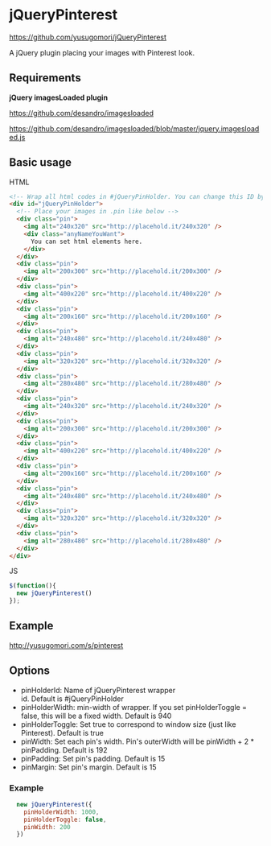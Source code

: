 
# jQueryPinterest

https://github.com/yusugomori/jQueryPinterest

A jQuery plugin placing your images with Pinterest look.

## Requirements

**jQuery imagesLoaded plugin**

https://github.com/desandro/imagesloaded

https://github.com/desandro/imagesloaded/blob/master/jquery.imagesloaded.js


## Basic usage
HTML
```html
<!-- Wrap all html codes in #jQueryPinHolder. You can change this ID by specifying option. --> 
<div id="jQueryPinHolder">
  <!-- Place your images in .pin like below -->
  <div class="pin">
    <img alt="240x320" src="http://placehold.it/240x320" />
    <div class="anyNameYouWant">
      You can set html elements here.
    </div>
  </div>
  <div class="pin">
    <img alt="200x300" src="http://placehold.it/200x300" />
  </div>
  <div class="pin">
    <img alt="400x220" src="http://placehold.it/400x220" />
  </div>
  <div class="pin">
    <img alt="200x160" src="http://placehold.it/200x160" />
  </div>
  <div class="pin">
    <img alt="240x480" src="http://placehold.it/240x480" />
  </div>
  <div class="pin">
    <img alt="320x320" src="http://placehold.it/320x320" />
  </div>
  <div class="pin">
    <img alt="280x480" src="http://placehold.it/280x480" />
  </div>
  <div class="pin">
    <img alt="240x320" src="http://placehold.it/240x320" />
  </div>
  <div class="pin">
    <img alt="200x300" src="http://placehold.it/200x300" />
  </div>
  <div class="pin">
    <img alt="400x220" src="http://placehold.it/400x220" />
  </div>
  <div class="pin">
    <img alt="200x160" src="http://placehold.it/200x160" />
  </div>
  <div class="pin">
    <img alt="240x480" src="http://placehold.it/240x480" />
  </div>
  <div class="pin">
    <img alt="320x320" src="http://placehold.it/320x320" />
  </div>
  <div class="pin">
    <img alt="280x480" src="http://placehold.it/280x480" />
  </div>
</div>
```

JS
```js
$(function(){
  new jQueryPinterest()
});
```

## Example
http://yusugomori.com/s/pinterest


## Options
+ pinHolderId: Name of jQueryPinterest wrapper <div> id. Default is #jQueryPinHolder
+ pinHolderWidth: min-width of wrapper. If you set pinHolderToggle = false, this will be a fixed width. Default is 940
+ pinHolderToggle: Set true to correspond to window size (just like Pinterest). Default is true 
+ pinWidth: Set each pin's width. Pin's outerWidth will be pinWidth + 2 * pinPadding. Default is 192
+ pinPadding: Set pin's padding. Default is 15
+ pinMargin: Set pin's margin. Default is 15

### Example
```js
  new jQueryPinterest({
    pinHolderWidth: 1000,
    pinHolderToggle: false,
    pinWidth: 200
  })
```

